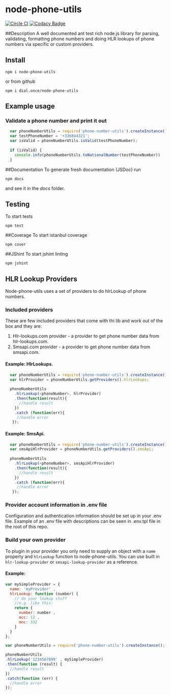 # node-phone-utils

[![Circle CI](https://circleci.com/gh/dial-once/node-phone-utils.svg?style=svg)](https://circleci.com/gh/dial-once/node-phone-utils)
[![Codacy Badge](https://api.codacy.com/project/badge/grade/06485e15d4f64f22adb649fe5f608346)](https://www.codacy.com/app/mihovil-rister/node-phone-utils)

##Description
  A well documented ant test rich node.js library for parsing, validating, formatting phone numbers and doing HLR lookups of phone numbers via specific or custom providers. 

## Install

`npm i node-phone-utils`

or from github

  `npm i dial.once/node-phone-utils`

## Example usage
### Validate a phone number and print it out
```JavaScript
  var phoneNumberUtils = require('phone-number-utils').createInstance();
  var testPhoneNumber = '+336844321';
  var isValid = phoneNumberUtils.isValid(testPhoneNumber);
  
  if (isValid) {
    console.info(phoneNumberUtils.toNationalNumber(testPhoneNumber))
  }
```

##Documentation
To generate fresh documentation (JSDoc) run 

`npm docs` 

and see it in the *docs* folder.

## Testing
To start tests

`npm test` 

##Coverage
To start istanbul coverage

`npm cover` 

##JShint
To start jshint linting

`npm jshint`

## HLR Lookup Providers
Node-phone-utils uses a set of providers to do hlrLookup of phone numbers.

### Included providers
These are few included providers that come with thi lib and work out of the box and they are:

  1. Hlr-lookups.com provider - a provider to get phone number data from hlr-lookups.com.
  2. Smsapi.com provider - a provider to get phone number data from smsapi.com.

#### Example: HlrLookups.
```JavaScript
  var phoneNumberUtils = require('phone-number-utils').createInstance();
  var hlrProvider = phoneNumberUtils.getProviders().hlrLookups;
  
  phoneNumberUtils
    .hlrLookup(<phoneNumber>, hlrProvider)
    .then(function(result){
      //handle result
    })
    .catch (function(err){
     //handle error
   });
```

#### Example: SmsApi.
```JavaScript
  var phoneNumberUtils = require('phone-number-utils').createInstance();
  var smsApiHlrProvider = phoneNumberUtils.getProviders().smsApi;
  
  phoneNumberUtils
    .hlrLookup(<phoneNumber>, smsApiHlrProvider)
    .then(function(result){
      //handle result
    })
    .catch (function(err){
     //handle error
   });
```

### Provider account information in .env file
Configuration and authentication information should be set up in your .env file. Example of an .env file with descriptions can be seen in .env.tpl file in the root of this repo.
### Build your own provider
To plugin in your provider you only need to supply an object with a `name` property and `hlrLookup` function to node-phone-utils. You can use built in `hlr-lookup-provider` or `smsapi-lookup-provider` as a reference.

#### Example:

```JavaScript
var mySimpleProvider = {
  name: 'myProvider' ,
  hlrLookup: function (number) {
    // do your lookup stuff
    //e.g. like this: 
    return {
      number: number ,
      mcc: 12 ,
      mnc: 332
    }
  }
};

var phoneNumberUtils = require('phone-number-utils').createInstance();

phoneNumberUtils
.hlrLookup('1234567899' , mySimpleProvider)
.then(function (result) {
  //handle result
})
.catch(function (err) {
  //handle error
});
```

